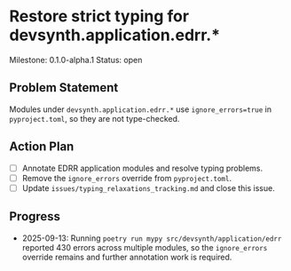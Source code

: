 # Restore strict typing for devsynth.application.edrr.*
Milestone: 0.1.0-alpha.1
Status: open

## Problem Statement
Modules under `devsynth.application.edrr.*` use `ignore_errors=true` in `pyproject.toml`, so they are not type-checked.

## Action Plan
- [ ] Annotate EDRR application modules and resolve typing problems.
- [ ] Remove the `ignore_errors` override from `pyproject.toml`.
- [ ] Update `issues/typing_relaxations_tracking.md` and close this issue.

## Progress
- 2025-09-13: Running `poetry run mypy src/devsynth/application/edrr` reported 430 errors across multiple modules, so the
  `ignore_errors` override remains and further annotation work is required.
